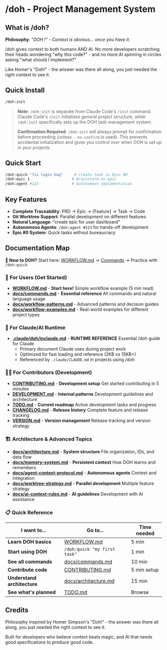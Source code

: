 # /doh - Project Management System

## What is /doh?

**Philosophy**: _"DOH !" - Context is obvious... once you have it._

/doh gives context to both humans AND AI. No more developers scratching their heads wondering "why this code?" - and no
more AI spinning in circles asking "what should I implement?"

Like Homer's "Doh!" - the answer was there all along, you just needed the right context to see it.

## Quick Install

```bash
/doh:init
```

> **Note**: `/doh:init` is separate from Claude Code's `/init` command. Claude Code's `/init` initializes general
> project structure, while `/doh:init` specifically sets up the DOH task management system.
>
> **Confirmation Required**: `/doh:init` will always prompt for confirmation before proceeding (unless `--no-confirm` is
> used). This prevents accidental initialization and gives you control over when DOH is set up in your projects.

## Quick Start

```bash
/doh:quick "fix login bug"     # Create task in Epic #0
/doh:epic 1                   # Brainstorm on epic
/doh:agent #123               # Autonomous implementation
```

## Key Features

- **Complete Traceability**: PRD → Epic → [Feature] → Task → Code
- **Git Worktree Support**: Parallel development on different features
- **Natural Language**: "create epic for user dashboard"
- **Autonomous Agents**: `/doh:agent #123` for hands-off development
- **Epic #0 System**: Quick tasks without bureaucracy

## Documentation Map

**📖 New to DOH?** Start here: [WORKFLOW.md](WORKFLOW.md) → [Commands](docs/commands.md) → Practice with `/doh:quick`

### 🎯 For Users (Get Started)

- **[WORKFLOW.md](WORKFLOW.md)** - **Start here!** Simple workflow example (5 min read)
- **[docs/commands.md](docs/commands.md)** - **Essential reference** All commands and natural language usage
- **[docs/workflow-patterns.md](docs/workflow-patterns.md)** - Advanced patterns and decision guides
- **[docs/workflow-examples.md](docs/workflow-examples.md)** - Real-world examples for different project types

### 🤖 For Claude/AI Runtime

- **[.claude/doh/inclaude.md](.claude/doh/inclaude.md)** - **RUNTIME REFERENCE** Essential /doh guide for Claude
    - Primary document Claude uses during project work
    - Optimized for fast loading and reference (2KB vs 15KB+)
    - Referenced by `.claude/CLAUDE.md` in projects using /doh

### 👩‍💻 For Contributors (Development)

- **[CONTRIBUTING.md](CONTRIBUTING.md)** - **Development setup** Get started contributing in 5 minutes
- **[DEVELOPMENT.md](DEVELOPMENT.md)** - **Internal patterns** Development guidelines and architecture
- **[TODO.md](TODO.md)** - **Current roadmap** Active development tasks and progress
- **[CHANGELOG.md](CHANGELOG.md)** - **Release history** Complete feature and release tracking
- **[VERSION.md](VERSION.md)** - **Version management** Release tracking and version strategy

### 🏗️ Architecture & Advanced Topics

- **[docs/architecture.md](docs/architecture.md)** - **System structure** File organization, IDs, and data flow
- **[docs/memory-system.md](docs/memory-system.md)** - **Persistent context** How DOH learns and remembers
- **[docs/agent-context-protocol.md](docs/agent-context-protocol.md)** - **Autonomous agents** Context and integration
- **[docs/worktree-strategy.md](docs/worktree-strategy.md)** - **Parallel development** Multiple feature strategy
- **[docs/ai-context-rules.md](docs/ai-context-rules.md)** - **AI guidelines** Development with AI assistance

### 📋 Quick Reference

| I want to... | Go to... | Time needed |
|--------------|----------|-------------|
| **Learn DOH basics** | [WORKFLOW.md](WORKFLOW.md) | 5 min |
| **Start using DOH** | `/doh:quick "my first task"` | 1 min |
| **See all commands** | [docs/commands.md](docs/commands.md) | 10 min |
| **Contribute code** | [CONTRIBUTING.md](CONTRIBUTING.md) | 5 min setup |
| **Understand architecture** | [docs/architecture.md](docs/architecture.md) | 15 min |
| **See what's planned** | [TODO.md](TODO.md) | Browse |

## Credits

Philosophy inspired by Homer Simpson's "Doh!" - the answer was there all along, you just needed the right context to see
it.

Built for developers who believe context beats magic, and AI that needs good specifications to produce good code.
